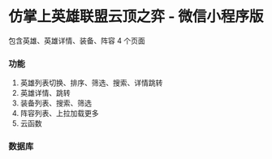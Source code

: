 # 仿掌上英雄联盟云顶之弈 - 微信小程序版

包含英雄、英雄详情、装备、阵容 4 个页面

### 功能
1. 英雄列表切换、排序、筛选、搜索、详情跳转
2. 英雄详情、跳转
3. 装备列表、搜索、筛选
4. 阵容列表、上拉加载更多
5. 云函数

### 数据库
